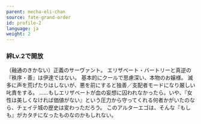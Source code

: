 ```yaml
---
parent: mecha-eli-chan
source: fate-grand-order
id: profile-2
language: ja
weight: 2
---
```


### 絆Lv.2で開放

（融通のきかない）正義のサーヴァント。
エリザベート・バートリーと真逆の『秩序・善』は伊達ではない。
基本的にクールで思慮深い、本物のお嬢様。
滅多に声を荒げたりはしないが、悪を前にすると独善／支配者モードになり厳しい叱責をする。
……もしエリザベートが血の妄想に囚われなかったら。いや、『女性は美しくなければ価値がない』という圧力から守ってくれる何者かがいたのなら、チェイテ城の歴史は変わっただろう。
このアルターエゴは、そんな『もしも』がカタチになったものなのかもしれない。
